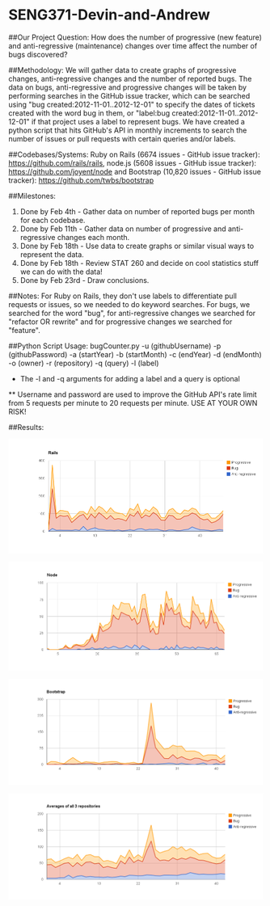 # SENG371-Devin-and-Andrew

##Our Project Question: 
How does the number of progressive (new feature) and anti-regressive (maintenance) changes over time affect the number of bugs discovered?

##Methodology: 
We will gather data to create graphs of progressive changes, anti-regressive changes and the number of reported bugs. The data on bugs, anti-regressive and progressive changes will be taken by performing searches in the GitHub issue tracker, which can be searched using "bug created:2012-11-01..2012-12-01" to specify the dates of tickets created with the word bug in them, or "label:bug created:2012-11-01..2012-12-01" if that project uses a label to represent bugs. We have created a python script that hits GitHub's API in monthly increments to search the number of issues or pull requests with certain queries and/or labels.

##Codebases/Systems: 
Ruby on Rails (6674 issues - GitHub issue tracker): https://github.com/rails/rails, node.js (5608 issues - GitHub issue tracker): https://github.com/joyent/node and Bootstrap (10,820 issues - GitHub issue tracker): https://github.com/twbs/bootstrap

##Milestones: 
1. Done by Feb 4th - Gather data on number of reported bugs per month for each codebase.
2. Done by Feb 11th - Gather data on number of progressive and anti-regressive changes each month.
3. Done by Feb 18th - Use data to create graphs or similar visual ways to represent the data.
4. Done by Feb 18th - Review STAT 260 and decide on cool statistics stuff we can do with the data!
5. Done by Feb 23rd - Draw conclusions.

##Notes:
For Ruby on Rails, they don't use labels to differentiate pull requests or issues, so we needed to do keyword searches. For bugs, we searched for the word "bug", for anti-regressive changes we searched for "refactor OR rewrite" and for progressive changes we searched for "feature".

##Python Script Usage:
bugCounter.py -u (githubUsername) -p (githubPassword) -a (startYear) -b (startMonth) -c (endYear) -d (endMonth) -o (owner) -r (repository) -q (query) -l (label)

* The -l and -q arguments for adding a label and a query is optional

** Username and password are used to improve the GitHub API's rate limit from 5 requests per minute to 20 requests per minute. USE AT YOUR OWN RISK!

##Results:

![Rails](Rails.png "Rails")

![Node](Node.png "Node")

![Bootstrap](Bootstrap.png "Bootstrap")

![Averages](Averages.png "Averages")